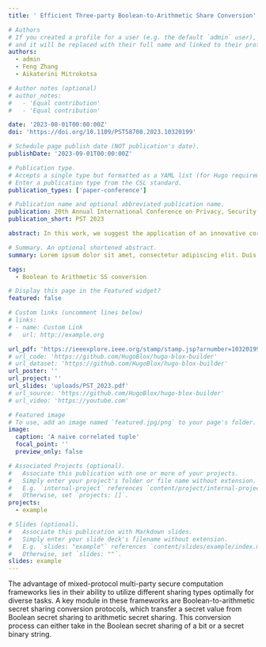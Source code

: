 ```yaml
---
title: ' Efficient Three-party Boolean-to-Arithmetic Share Conversion'

# Authors
# If you created a profile for a user (e.g. the default `admin` user), write the username (folder name) here
# and it will be replaced with their full name and linked to their profile.
authors:
  - admin
  - Feng Zhang
  - Aikaterini Mitrokotsa

# Author notes (optional)
# author_notes:
#   - 'Equal contribution'
#   - 'Equal contribution'

date: '2023-08-01T00:00:00Z'
doi: 'https://doi.org/10.1109/PST58708.2023.10320199'

# Schedule page publish date (NOT publication's date).
publishDate: '2023-09-01T00:00:00Z'

# Publication type.
# Accepts a single type but formatted as a YAML list (for Hugo requirements).
# Enter a publication type from the CSL standard.
publication_types: ['paper-conference']

# Publication name and optional abbreviated publication name.
publication: 20th Annual International Conference on Privacy, Security and Trust
publication_short: PST 2023

abstract: In this work, we suggest the application of an innovative correlated random tuple for this task in the semi-honest three-party (3PC) setting. This tuple provides the basis for building Boolean-to-arithmetic share conversion protocols. Specifically, we propose two such protocols in the semi-honest 3PC setting, the first protocol takes as input the Boolean secret sharing of a bit, and the second protocol takes as input the Boolean secret sharing of a secret binary string. When it comes to concrete efficiency, the first protocol shows superior performance compared to the existing state-of-the-art in ABY3 (CCS '18). It achieves this by reducing the total required communication from $2\ell$ bits per party to $4\ell/3+1$ bits (including $4\ell/3$ bits in the setup phase, and $1$ bit in the online phase) per party, while maintaining a single round of optimized communication. On the other hand, the second protocol involves two rounds of online communication and its communication cost is comparable to that of ABY2.0 (USENIX'21) that relies on correlated oblivious transfer.

# Summary. An optional shortened abstract.
summary: Lorem ipsum dolor sit amet, consectetur adipiscing elit. Duis posuere tellus ac convallis placerat. Proin tincidunt magna sed ex sollicitudin condimentum.

tags:
  - Boolean to Arithmetic SS conversion 

# Display this page in the Featured widget?
featured: false

# Custom links (uncomment lines below)
# links:
# - name: Custom Link
#   url: http://example.org

url_pdf: 'https://ieeexplore.ieee.org/stamp/stamp.jsp?arnumber=10320199'
# url_code: 'https://github.com/HugoBlox/hugo-blox-builder'
# url_dataset: 'https://github.com/HugoBlox/hugo-blox-builder'
url_poster: ''
url_project: ''
url_slides: 'uploads/PST_2023.pdf'
# url_source: 'https://github.com/HugoBlox/hugo-blox-builder'
# url_video: 'https://youtube.com'

# Featured image
# To use, add an image named `featured.jpg/png` to your page's folder.
image:
  caption: 'A naive correlated tuple'
  focal_point: ''
  preview_only: false

# Associated Projects (optional).
#   Associate this publication with one or more of your projects.
#   Simply enter your project's folder or file name without extension.
#   E.g. `internal-project` references `content/project/internal-project/index.md`.
#   Otherwise, set `projects: []`.
projects:
  - example

# Slides (optional).
#   Associate this publication with Markdown slides.
#   Simply enter your slide deck's filename without extension.
#   E.g. `slides: "example"` references `content/slides/example/index.md`.
#   Otherwise, set `slides: ""`.
slides: example
---
```


The advantage of mixed-protocol multi-party secure computation frameworks lies in their ability to utilize different sharing types optimally for diverse tasks. A key module in these frameworks are Boolean-to-arithmetic secret sharing conversion protocols, which transfer a secret value from Boolean secret sharing to arithmetic secret sharing. This conversion process can either take in the Boolean secret sharing of a bit or a secret binary string.

<!-- {{% callout note %}}
Click the _Cite_ button above to demo the feature to enable visitors to import publication metadata into their reference management software.
{{% /callout %}}

{{% callout note %}}
Create your slides in Markdown - click the _Slides_ button to check out the example.
{{% /callout %}}

Add the publication's **full text** or **supplementary notes** here. You can use rich formatting such as including [code, math, and images](https://docs.hugoblox.com/content/writing-markdown-latex/). -->
